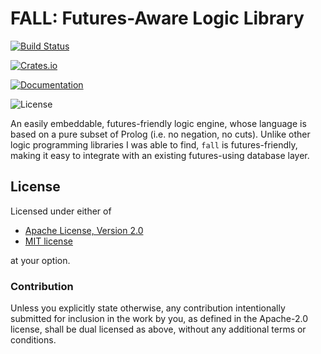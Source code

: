 FALL: Futures-Aware Logic Library
=================================

[![Build Status](https://travis-ci.org/remexre/fall.svg?branch=master)](https://travis-ci.org/remexre/fall)

[![Crates.io](https://img.shields.io/crates/v/fall.svg)](https://crates.io/crates/fall)

[![Documentation](https://docs.rs/fall/badge.svg)](https://docs.rs/fall/)

![License](https://img.shields.io/crates/l/fall.svg)

An easily embeddable, futures-friendly logic engine, whose language is based on a pure subset of Prolog (i.e. no negation, no cuts). Unlike other logic programming libraries I was able to find, `fall` is futures-friendly, making it easy to integrate with an existing futures-using database layer.

License
-------

Licensed under either of

-	[Apache License, Version 2.0](http://www.apache.org/licenses/LICENSE-2.0)
-	[MIT license](http://opensource.org/licenses/MIT)

at your option.

### Contribution

Unless you explicitly state otherwise, any contribution intentionally submitted for inclusion in the work by you, as defined in the Apache-2.0 license, shall be dual licensed as above, without any additional terms or conditions.
